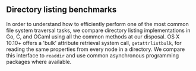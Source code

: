 ## Directory listing benchmarks

In order to understand how to efficiently perform one of the most common
file system traversal tasks, we compare directory listing
implementations in Go, C, and OCaml using all the common methods at our
disposal. OS X 10.10+ offers a 'bulk' attribute retrieval system call,
`getattrlistbulk`, for reading the same properties from every node in a
directory. We compare this interface to `readdir` and use common
asynchronous programming packages where available.
